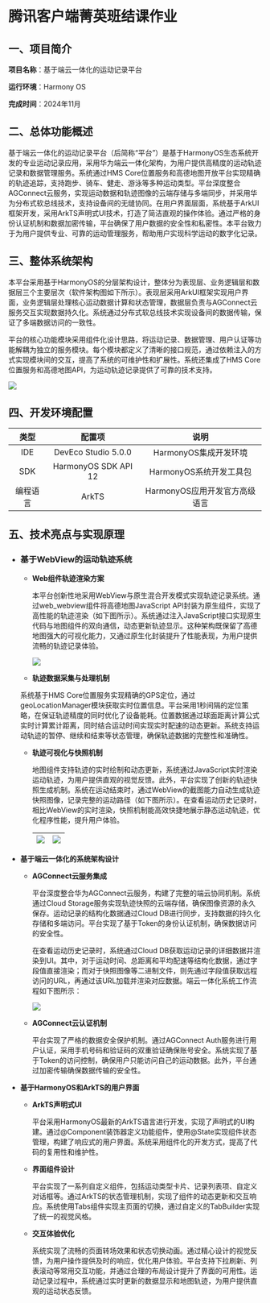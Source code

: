 # 腾讯客户端菁英班结课作业

## 一、项目简介

**项目名称**：基于端云一体化的运动记录平台

**运行环境**：Harmony OS

**完成时间**：2024年11月

## 二、总体功能概述

​	基于端云一体化的运动记录平台（后简称“平台”）是基于HarmonyOS生态系统开发的专业运动记录应用，采用华为端云一体化架构，为用户提供高精度的运动轨迹记录和数据管理服务。系统通过HMS Core位置服务和高德地图开放平台实现精确的轨迹追踪，支持跑步、骑车、健走、游泳等多种运动类型。平台深度整合AGConnect云服务，实现运动数据和轨迹图像的云端存储与多端同步，并采用华为分布式软总线技术，支持设备间的无缝协同。在用户界面层面，系统基于ArkUI框架开发，采用ArkTS声明式UI技术，打造了简洁直观的操作体验。通过严格的身份认证机制和数据加密传输，平台确保了用户数据的安全性和私密性。本平台致力于为用户提供专业、可靠的运动管理服务，帮助用户实现科学运动的数字化记录。

## 三、整体系统架构

​	本平台采用基于HarmonyOS的分层架构设计，整体分为表现层、业务逻辑层和数据层三个主要层次（软件架构图如下所示）。表现层采用ArkUI框架实现用户界面，业务逻辑层处理核心运动数据计算和状态管理，数据层负责与AGConnect云服务交互实现数据持久化。系统通过分布式软总线技术实现设备间的数据传输，保证了多端数据访问的一致性。

​	平台的核心功能模块采用组件化设计思路，将运动记录、数据管理、用户认证等功能解耦为独立的服务模块。每个模块都定义了清晰的接口规范，通过依赖注入的方式实现模块间的交互，提高了系统的可维护性和扩展性。系统还集成了HMS Core位置服务和高德地图API，为运动轨迹记录提供了可靠的技术支持。

![](assets/framework.png)

## 四、开发环境配置

|   类型   |        配置项         |             说明              |
| :------: | :-------------------: | :---------------------------: |
|   IDE    | DevEco  Studio 5.0.0  |     HarmonyOS集成开发环境     |
|   SDK    | HarmonyOS  SDK API 12 |    HarmonyOS系统开发工具包    |
| 编程语言 |         ArkTS         | HarmonyOS应用开发官方高级语言 |

## 五、技术亮点与实现原理

- ### 基于WebView的运动轨迹系统

  - **Web组件轨迹渲染方案**

    本平台创新性地采用WebView与原生混合开发模式实现轨迹记录系统。通过web_webview组件将高德地图JavaScript API封装为原生组件，实现了高性能的轨迹渲染（如下图所示）。系统通过注入JavaScript接口实现原生代码与地图组件的双向通信，动态更新轨迹显示。这种架构既保留了高德地图强大的可视化能力，又通过原生化封装提升了性能表现，为用户提供流畅的轨迹记录体验。

    ![](assets/webview.png)

  -  **轨迹数据采集与处理机制**

    系统基于HMS Core位置服务实现精确的GPS定位，通过geoLocationManager模块获取实时位置信息。平台采用1秒间隔的定位策略，在保证轨迹精度的同时优化了设备能耗。位置数据通过球面距离计算公式实时计算累计距离，同时结合运动时间实现实时配速的动态更新。系统支持运动轨迹的暂停、继续和结束等状态管理，确保轨迹数据的完整性和准确性。

  - **轨迹可视化与快照机制**

    地图组件支持轨迹的实时绘制和动态更新，系统通过JavaScript实时渲染运动轨迹，为用户提供直观的视觉反馈。此外，平台实现了创新的轨迹快照生成机制。系统在运动结束时，通过WebView的截图能力自动生成轨迹快照图像，记录完整的运动路径（如下图所示）。在查看运动历史记录时，相比WebView的实时渲染，快照机制能高效快捷地展示静态运动轨迹，优化程序性能，提升用户体验。

    | ![](assets/track1.png) | ![](assets/track2.png) |
    | :--------------------: | :--------------------: |

    

- **基于端云一体化的系统架构设计**

  - **AGConnect云服务集成**

    平台深度整合华为AGConnect云服务，构建了完整的端云协同机制。系统通过Cloud Storage服务实现轨迹快照的云端存储，确保图像资源的永久保存。运动记录的结构化数据通过Cloud DB进行同步，支持数据的持久化存储和多端访问。平台实现了基于Token的身份认证机制，确保数据访问的安全性。

    在查看运动历史记录时，系统通过Cloud DB获取运动记录的详细数据并渲染到UI。其中，对于运动时间、总距离和平均配速等结构化数据，通过字段值直接渲染；而对于快照图像等二进制文件，则先通过字段值获取远程访问的URL，再通过该URL加载并渲染对应数据。端云一体化系统工作流程如下图所示：

    ![](assets/agconnect.png)

  - **AGConnect云认证机制**

    平台实现了严格的数据安全保护机制。通过AGConnect Auth服务进行用户认证，采用手机号码和验证码的双重验证确保账号安全。系统实现了基于Token的访问控制，确保用户只能访问自己的运动数据。此外，平台通过加密传输确保数据传输的安全性。

- **基于HarmonyOS和ArkTS的用户界面**

  - **ArkTS声明式UI**

    平台采用HarmonyOS最新的ArkTS语言进行开发，实现了声明式的UI构建。通过@Component装饰器定义功能组件，使用@State实现组件状态管理，构建了响应式的用户界面。系统采用组件化的开发方式，提高了代码的复用性和维护性。

  - **界面组件设计**

    平台实现了一系列自定义组件，包括运动类型卡片、记录列表项、自定义对话框等。通过ArkTS的状态管理机制，实现了组件的动态更新和交互响应。系统使用Tabs组件实现主页面的切换，通过自定义的TabBuilder实现了统一的视觉风格。

  - **交互体验优化**

    系统实现了流畅的页面转场效果和状态切换动画。通过精心设计的视觉反馈，为用户操作提供及时的响应，优化用户体验。平台支持下拉刷新、列表滚动等常用交互功能，并通过合理的布局设计提升了界面的可用性。运动记录过程中，系统通过实时更新的数据显示和地图轨迹，为用户提供直观的运动状态反馈。
